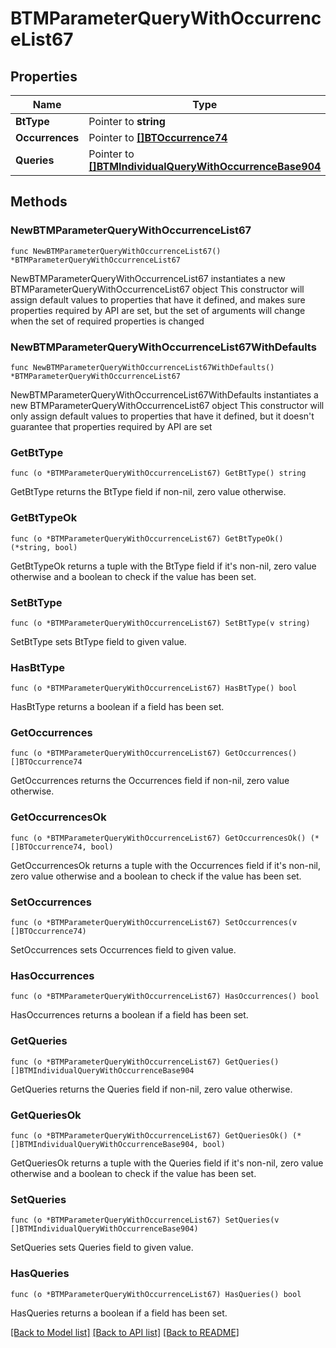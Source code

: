 # BTMParameterQueryWithOccurrenceList67

## Properties

Name | Type | Description | Notes
------------ | ------------- | ------------- | -------------
**BtType** | Pointer to **string** |  | [optional] 
**Occurrences** | Pointer to [**[]BTOccurrence74**](BTOccurrence-74.md) |  | [optional] 
**Queries** | Pointer to [**[]BTMIndividualQueryWithOccurrenceBase904**](BTMIndividualQueryWithOccurrenceBase-904.md) |  | [optional] 

## Methods

### NewBTMParameterQueryWithOccurrenceList67

`func NewBTMParameterQueryWithOccurrenceList67() *BTMParameterQueryWithOccurrenceList67`

NewBTMParameterQueryWithOccurrenceList67 instantiates a new BTMParameterQueryWithOccurrenceList67 object
This constructor will assign default values to properties that have it defined,
and makes sure properties required by API are set, but the set of arguments
will change when the set of required properties is changed

### NewBTMParameterQueryWithOccurrenceList67WithDefaults

`func NewBTMParameterQueryWithOccurrenceList67WithDefaults() *BTMParameterQueryWithOccurrenceList67`

NewBTMParameterQueryWithOccurrenceList67WithDefaults instantiates a new BTMParameterQueryWithOccurrenceList67 object
This constructor will only assign default values to properties that have it defined,
but it doesn't guarantee that properties required by API are set

### GetBtType

`func (o *BTMParameterQueryWithOccurrenceList67) GetBtType() string`

GetBtType returns the BtType field if non-nil, zero value otherwise.

### GetBtTypeOk

`func (o *BTMParameterQueryWithOccurrenceList67) GetBtTypeOk() (*string, bool)`

GetBtTypeOk returns a tuple with the BtType field if it's non-nil, zero value otherwise
and a boolean to check if the value has been set.

### SetBtType

`func (o *BTMParameterQueryWithOccurrenceList67) SetBtType(v string)`

SetBtType sets BtType field to given value.

### HasBtType

`func (o *BTMParameterQueryWithOccurrenceList67) HasBtType() bool`

HasBtType returns a boolean if a field has been set.

### GetOccurrences

`func (o *BTMParameterQueryWithOccurrenceList67) GetOccurrences() []BTOccurrence74`

GetOccurrences returns the Occurrences field if non-nil, zero value otherwise.

### GetOccurrencesOk

`func (o *BTMParameterQueryWithOccurrenceList67) GetOccurrencesOk() (*[]BTOccurrence74, bool)`

GetOccurrencesOk returns a tuple with the Occurrences field if it's non-nil, zero value otherwise
and a boolean to check if the value has been set.

### SetOccurrences

`func (o *BTMParameterQueryWithOccurrenceList67) SetOccurrences(v []BTOccurrence74)`

SetOccurrences sets Occurrences field to given value.

### HasOccurrences

`func (o *BTMParameterQueryWithOccurrenceList67) HasOccurrences() bool`

HasOccurrences returns a boolean if a field has been set.

### GetQueries

`func (o *BTMParameterQueryWithOccurrenceList67) GetQueries() []BTMIndividualQueryWithOccurrenceBase904`

GetQueries returns the Queries field if non-nil, zero value otherwise.

### GetQueriesOk

`func (o *BTMParameterQueryWithOccurrenceList67) GetQueriesOk() (*[]BTMIndividualQueryWithOccurrenceBase904, bool)`

GetQueriesOk returns a tuple with the Queries field if it's non-nil, zero value otherwise
and a boolean to check if the value has been set.

### SetQueries

`func (o *BTMParameterQueryWithOccurrenceList67) SetQueries(v []BTMIndividualQueryWithOccurrenceBase904)`

SetQueries sets Queries field to given value.

### HasQueries

`func (o *BTMParameterQueryWithOccurrenceList67) HasQueries() bool`

HasQueries returns a boolean if a field has been set.


[[Back to Model list]](../README.md#documentation-for-models) [[Back to API list]](../README.md#documentation-for-api-endpoints) [[Back to README]](../README.md)


